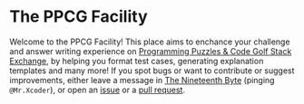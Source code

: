 # The PPCG Facility

Welcome to the PPCG Facility! This place aims to enchance your challenge and answer writing experience on [Programming Puzzles & Code Golf Stack Exchange](https://codegolf.stackexchange.com/questions), by helping you format test cases, generating explanation templates and many more! If you spot bugs or want to contribute or suggest improvements, either leave a message in [The Nineteenth Byte](https://chat.stackexchange.com/rooms/240/the-nineteenth-byte) (pinging `@Mr.Xcoder`), or open an [issue](https://github.com/Mr-Xcoder/ppcg-facility/issues/new/) or a [pull request](https://github.com/Mr-Xcoder/ppcg-facility/pulls/).
